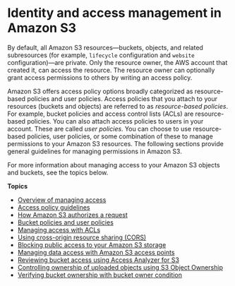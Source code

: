 # Identity and access management in Amazon S3<a name="s3-access-control"></a>

By default, all Amazon S3 resources—buckets, objects, and related subresources \(for example, `lifecycle` configuration and `website` configuration\)—are private\. Only the resource owner, the AWS account that created it, can access the resource\. The resource owner can optionally grant access permissions to others by writing an access policy\. 

Amazon S3 offers access policy options broadly categorized as resource\-based policies and user policies\. Access policies that you attach to your resources \(buckets and objects\) are referred to as *resource\-based policies*\. For example, bucket policies and access control lists \(ACLs\) are resource\-based policies\. You can also attach access policies to users in your account\. These are called *user policies*\. You can choose to use resource\-based policies, user policies, or some combination of these to manage permissions to your Amazon S3 resources\. The following sections provide general guidelines for managing permissions in Amazon S3\.

For more information about managing access to your Amazon S3 objects and buckets, see the topics below\.

**Topics**
+ [Overview of managing access](access-control-overview.md)
+ [Access policy guidelines](access-policy-alternatives-guidelines.md)
+ [How Amazon S3 authorizes a request](how-s3-evaluates-access-control.md)
+ [Bucket policies and user policies](using-iam-policies.md)
+ [Managing access with ACLs](acls.md)
+ [Using cross\-origin resource sharing \(CORS\)](cors.md)
+ [Blocking public access to your Amazon S3 storage](access-control-block-public-access.md)
+ [Managing data access with Amazon S3 access points](access-points.md)
+ [Reviewing bucket access using Access Analyzer for S3](access-analyzer.md)
+ [Controlling ownership of uploaded objects using S3 Object Ownership](about-object-ownership.md)
+ [Verifying bucket ownership with bucket owner condition](bucket-owner-condition.md)